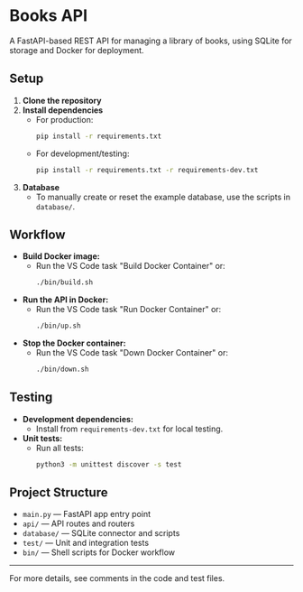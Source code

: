 # Books API

A FastAPI-based REST API for managing a library of books, using SQLite for storage and Docker for deployment.

## Setup

1. **Clone the repository**
2. **Install dependencies**
   - For production:
     ```bash
     pip install -r requirements.txt
     ```
   - For development/testing:
     ```bash
     pip install -r requirements.txt -r requirements-dev.txt
     ```
3. **Database**
   - To manually create or reset the example database, use the scripts in `database/`.

## Workflow

- **Build Docker image:**
  - Run the VS Code task "Build Docker Container" or:
    ```bash
    ./bin/build.sh
    ```
- **Run the API in Docker:**
  - Run the VS Code task "Run Docker Container" or:
    ```bash
    ./bin/up.sh
    ```
- **Stop the Docker container:**
  - Run the VS Code task "Down Docker Container" or:
    ```bash
    ./bin/down.sh
    ```

## Testing


- **Development dependencies:**
  - Install from `requirements-dev.txt` for local testing.
- **Unit tests:**
  - Run all tests:
    ```bash
    python3 -m unittest discover -s test
    ```

## Project Structure

- `main.py` — FastAPI app entry point
- `api/` — API routes and routers
- `database/` — SQLite connector and scripts
- `test/` — Unit and integration tests
- `bin/` — Shell scripts for Docker workflow

---

For more details, see comments in the code and test files.
